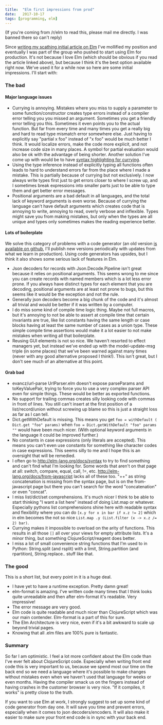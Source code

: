```yaml
---
title:	"Elm first impressions from prod"
date:	2017-10-17
tags: [programming, elm]
---
```


(If you're coming from /r/elm to read this, please mail me directly. I was banned there so can't reply)

Since [writing my scathing initial article on Elm](https://hackernoon.com/a-small-dive-into-and-rejection-of-elm-8217fd5da235) I've mollified my position and eventually I was part of the group who pushed to start using Elm for production. It's not because I love Elm (which should be obvious if you read the article linked above), but because I think it's the best option available right now. We've used it for a while now so here are some initial impressions. I'll start with:

### The bad

#### Major language issues

* Currying is annoying. Mistakes where you miss to supply a parameter to some function/constructor creates type errors instead of a compiler error telling you you missed an argument. Sometimes you get a friendly error telling you this. Sometimes it even points you to the actual function. But far from every time and many times you get a really big and hard to read type mismatch error somewhere else. Just having to explicitly say "partial x foo" instead of "x foo" would be much better I think. It would localize errors, make the code more explicit, and not increase code size in many places. A symbol for partial evaluation would also be ok with the advantage of being shorter. Another solution I've come up with would be to have [syntax highlighting for currying](https://github.com/durkiewicz/elm-plugin/issues/74).
* Using the type inference instead of explicitly typing all functions often leads to hard to understand errors far from the place where I made a mistake. This is partially because of currying but not exclusively. I now always write types first just to get errors closer to where I screw up, and I sometimes break expressions into smaller parts just to be able to type them and get better error messages.
* Positional arguments are a bad default in all languages, and the total lack of keyword arguments is even worse. Because of currying the language can't have default arguments which creates code that is annoying to write, annoying to read, overly verbose and inflexible. Types might save you from making mistakes, but only when the types are all unique and types only sometimes makes the reading experience better.

#### Lots of boilerplate

We solve this category of problems with a code generator (an old version [is available on github](https://github.com/boxed/elm-cog), I'll publish new versions periodically with updates from what we learn in production). Using code generators has upsides, but I think it also shows some serious lack of features in Elm.

* Json decoders for records with Json.Decode.Pipeline isn't great because it relies on positional arguments. This seems wrong to me since you can create records with named members which is a lot less error prone. If you always have distinct types for each element that you are decoding, positional arguments are at least not prone to bugs, but this seems like it would be the exception and not the rule.
* Generally json decoders become a big chunk of the code and it's almost all trivial and would be better if it was written by a computer.
* I do miss some kind of compile time logic thing. Maybe not full macros, but it's annoying to not be able to assert at compile time that certain invariants are true, like list constants having the same length or case blocks having at least the same number of cases as a union type. These simple compile time assertions would make it a lot easier to not make mistakes when writing all that boilerplate.
* Reusing GUI elements is not so nice. We haven't resorted to effect managers yet, but instead we've ended up with the model-update-msg triple (in some places) that we've been warned against many times (never with any good alternative proposed I think!). This isn't great, but I don't see much of an alternative at this point.

#### Grab bad

* evancz/url-parse UrlParser.elm doesn't expose parseParams and toKeyValuePair, trying to force you to use a very complex parser API even for simple things. These would be better as exported functions.
* No support for trailing commas creates silly looking code with commas in front of lines. You still can't insert at the first position of a list/record/union without screwing up blame so this is just a straight loss as far as I can tell.
* Dict.getWithDefault is missing. This means you get `foo = withDefault ( Dict.get "foo" params)` when `foo = Dict.getWithDefault "foo" params ""` would have been much nicer. (With optional keyword arguments in the language it could be improved further.)
* No constants in case expressions (only literals are accepted). This means you can't even use constants for something like character codes in case expressions. This seems silly to me and I hope this is an oversight that will be remedied.
* I often go to <http://elm-lang.org/docs/syntax> to try to find something and can't find what I'm looking for. Some words that aren't on that page at all: switch, compare, equal, call, !=, etc. <http://elm-lang.org/docs/from-javascript> lacks all of these too. "++" as string concatenation is missing from the syntax page, but is on the from-javascript page but there you can't search for the word "concatenation" or even "concat".
* I miss list/dict/set comprehensions. It's much nicer I think to be able to start thinking "I want a list here" instead of doing List.map or whatever. Especially pythons list comprehensions shine here with readable syntax and flexibility where you can do `[x.y for x in bar if x.z != 2]` which in elm becomes the not so nice `List.map .y (List.filter (x -> x.z /= 2) bar)`.
* Currying makes it impossible to overload on the arity of functions. This results in all those `[]` all over your views for empty attribute lists. It's a minor thing, but something ClojureScript/reagent does better.
* I miss a lot of small convenience string functions that I'm used to in Python: String.split (and rsplit) with a limit, String.partition (and rpartition), String.replace.. stuff like that.

### The good

This is a short list, but every point in it is a huge deal.

* I have yet to have a runtime exception. Pretty damn great!
* elm-format is amazing. I've written code many times that I think looks quite unreadable and then after elm-format it's readable. Very impressive!
* The error message are very good.
* Elm code is quite readable and much nicer than ClojureScript which was our main contender. Elm-format is a part of this for sure.
* The Elm Architecture is very nice, even if it's a bit awkward to scale up beyond trivial pages.
* Knowing that all .elm files are 100% pure is fantastic.

### Summary

So far I am optimistic. I feel a lot more confident about the Elm code than I've ever felt about ClojureScript code. Especially when writing front end code this is very important to us, because we spend most our time on the back end so we need a language where it's possible to make changes without mistakes even when we haven't used that language for weeks or even months. Having the compiler smack us on the fingers instead of having crashes in the customer browser is very nice. "If it compiles, it works" is pretty close to the truth.

If you want to use Elm at work, I strongly suggest to set up some kind of code generator from day one. It will save you time and prevent errors, especially when it comes to json decoders/encoders. It will also make it easier to make sure your front end code is in sync with your back end.
